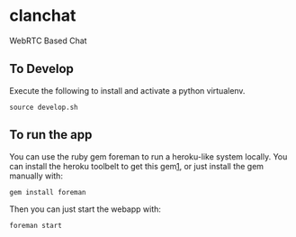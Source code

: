 clanchat
========

WebRTC Based Chat

## To Develop

Execute the following to install and activate a python virtualenv.

```
source develop.sh
```

## To run the app

You can use the ruby gem foreman to run a heroku-like system locally.
You can install the heroku toolbelt to get this gem[1], or just install
the gem manually with:

```
gem install foreman
```

Then you can just start the webapp with:

```
foreman start
```

[1]: https://toolbelt.heroku.com/
